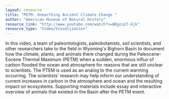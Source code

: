 ```yaml
---
layout: resource
title: "PETM: Unearthing Ancient Climate Change "
author: "American Museum of Natural History"
resource_link: "http://www.youtube.com/watch?v=WEgcu27-kjk"
resource_type: "Video/Visualization"
---
```


In this video, a team of paleontologists, paleobotanists, soil scientists, and other researchers take to the field in Wyoming's Bighorn Basin to document how the climate, plants, and animals there changed during the Paleocene- Eocene Thermal Maximum (PETM) when a sudden, enormous influx of carbon flooded the ocean and atmosphere for reasons that are still unclear to scientists. The PTEM is used as an analog to the current warming occurring. The scientists' research may help inform our understanding of current increases in carbon in the atmosphere and ocean and the resulting impact on ecosystems. Supporting materials include essay and interactive overview of animals that existed in the Basin after the PETM event.
